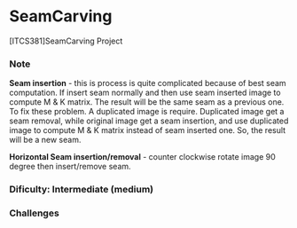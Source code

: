 # SeamCarving
[ITCS381]SeamCarving Project

### Note
**Seam insertion** - this is process is quite complicated because of best seam computation. If insert seam normally and then use seam inserted image to compute M & K matrix. The result will be the same seam as a previous one. To fix these problem. A duplicated image is require. Duplicated image get a seam removal, while original image get a seam insertion, and use duplicated image to compute M & K matrix instead of seam inserted one. So, the result will be a new seam.

**Horizontal Seam insertion/removal** - counter clockwise rotate image 90 degree then insert/remove seam.

### Dificulty: Intermediate (medium)

### Challenges
